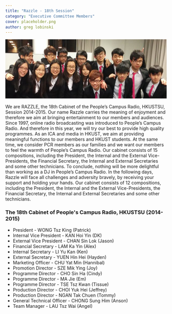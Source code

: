 ```yaml
---
title: "Razzle - 18th Session"
category: "Executive Committee Members"
cover: placeholder.png
author: greg lobinski
---
```

![unsplash.com](./ex-18.jpg)

We are RAZZLE, the 18th Cabinet of the People’s Campus Radio, HKUSTSU, Session 2014-2015. Our name Razzle carries the meaning of enjoyment and therefore we aim at bringing entertainment to our members and audiences. Since 1997, online radio broadcasting was introduced to People’s Campus Radio. And therefore in this year, we will try our best to provide high quality programmes. As an ICA and media in HKUST, we aim at providing meaningful functions to our members and HKUST students. At the same time, we consider PCR members as our families and we want our members to feel the warmth of People’s Campus Radio. Our cabinet consists of 15 compositions, including the President, the Internal and the External Vice-Presidents, the Financial Secretary, the Internal and External Secretaries and some other technicians. To conclude, nothing will be more delightful than working as a DJ in People’s Campus Radio. In the following days, Razzle will face all challenges and adversity bravely, by receiving your support and holding your hands.
Our cabinet consists of 12 compositions, including the President, the Internal and the External Vice-Presidents, the Financial Secretary, the Internal and External Secretaries and some other technicians.

### The 18th Cabinet of People's Campus Radio, HKUSTSU (2014-2015)


- President - WONG Tsz King (Patrick)
- Internal Vice President - KAN Hoi Yin (DK)
- External Vice President - CHAN Sin Lok (Jason)
- Financial Secretary - LAM Ka Yin (Alex)
- Internal Secretary - LI Yu Kan (Ken)
- External Secretary - YUEN Hin Hei (Hayden)
- Marketing Officer - CHU Yat Min (Hannibal)
- Promotion Director - SZE Mik Ying (Joy)
- Programme Director - CHO Sin Ha (Cindy)
- Programme Director - MA Jie (Em)
- Programme Director - TSE Tsz Kwan (Tissue)
- Production Director - CHOI Yuk Hei (Jeffrey)
- Production Director - NGAN Tak Chuen (Tommy)
- General Technical Officer - CHONG Sung Him (Anson)
- Team Manager - LAU Tsz Wai (Angel)
